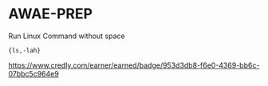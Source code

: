 # AWAE-PREP

Run Linux Command without space

`{ls,-lah}`


https://www.credly.com/earner/earned/badge/953d3db8-f6e0-4369-bb6c-07bbc5c964e9
